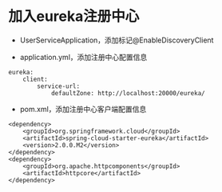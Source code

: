 # 加入eureka注册中心

* UserServiceApplication，添加标记@EnableDiscoveryClient

* application.yml，添加注册中心配置信息
```
eureka:
    client:
        service-url:
            defaultZone: http://localhost:20000/eureka/  
```
* pom.xml，添加注册中心客户端配置信息
```
<dependency>
    <groupId>org.springframework.cloud</groupId>
    <artifactId>spring-cloud-starter-eureka</artifactId>
    <version>2.0.0.M2</version>
</dependency>
<dependency>
    <groupId>org.apache.httpcomponents</groupId>
    <artifactId>httpcore</artifactId>
</dependency>
```